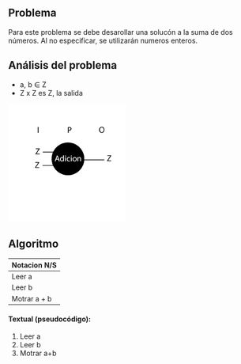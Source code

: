 ## Problema

Para este problema se debe desarollar una solucón a la suma de dos números. Al no especificar, se utilizarán numeros enteros.

## Análisis del problema

* a, b ∈ Z
* Z x Z es Z, la salida 

![alt text](https://github.com/juliisamo/AED/blob/master/01-Adicion/modelo_ipo.png)

## Algoritmo

| Notacion N/S  | 
| ------------- | 
| Leer a  | 
| Leer b  |
| Motrar a + b |

#### Textual (pseudocódigo): 
  1) Leer a 
  2) Leer b
  3) Motrar a+b
